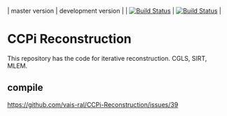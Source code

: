 | master version | development version |
| [![Build Status](https://anvil.softeng-support.ac.uk/jenkins/buildStatus/icon?job=CILsingle/CCPi-Reconstruction)](https://anvil.softeng-support.ac.uk/jenkins/job/CILsingle/job/CCPi-Reconstruction/) | [![Build Status](https://anvil.softeng-support.ac.uk/jenkins/buildStatus/icon?job=CILsingle/CCPi-Reconstruction-dev)](https://anvil.softeng-support.ac.uk/jenkins/job/CILsingle/job/CCPi-Reconstruction-dev/) |

# CCPi Reconstruction
This repository has the code for iterative reconstruction. CGLS, SIRT, MLEM.


## compile 

https://github.com/vais-ral/CCPi-Reconstruction/issues/39
